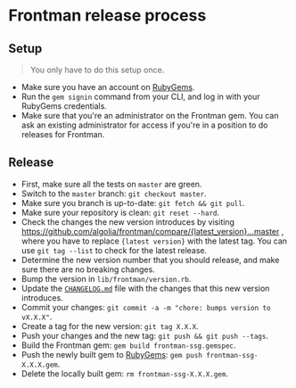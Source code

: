  # Frontman release process
 
 ## Setup
 
 > You only have to do this setup once.
 
 * Make sure you have an account on [RubyGems][rubygems].
 * Run the `gem signin` command from your CLI, and log in with your RubyGems credentials.
 * Make sure that you're an administrator on the Frontman gem. You can ask an existing administrator for access if you're in a position to do releases for Frontman.
 
 ## Release 
 * First, make sure all the tests on `master` are green.
 * Switch to the `master` branch: `git checkout master`.
 * Make sure you branch is up-to-date: `git fetch && git pull`.
 * Make sure your repository is clean: `git reset --hard`.
 * Check the changes the new version introduces by visiting https://github.com/algolia/frontman/compare/{latest_version}...master , where you have to replace `{latest version}` with the latest tag. You can use `git tag --list` to check for the latest release.
 * Determine the new version number that you should release, and make sure there are no breaking changes.
 * Bump the version in `lib/frontman/version.rb`.
 * Update the [`CHANGELOG.md`][changelog] file with the changes that this new version introduces.
 * Commit your changes: `git commit -a -m "chore: bumps version to vX.X.X"`.
 * Create a tag for the new version: `git tag X.X.X`.
 * Push your changes and the new tag: `git push && git push --tags`.
 * Build the Frontman gem: `gem build frontman-ssg.gemspec`.
 * Push the newly built gem to [RubyGems][rubygems]: `gem push frontman-ssg-X.X.X.gem`.
 * Delete the locally built gem: `rm frontman-ssg-X.X.X.gem`.
 
 
 [changelog]: ../CHANGELOG.md
 [rubygems]: https://www.rubygems.org/
